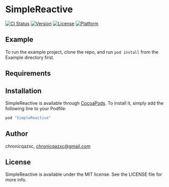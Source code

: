 # SimpleReactive

[![CI Status](http://img.shields.io/travis/chronicqazxc/SimpleReactive.svg?style=flat)](https://travis-ci.org/chronicqazxc/SimpleReactive)
[![Version](https://img.shields.io/cocoapods/v/SimpleReactive.svg?style=flat)](http://cocoapods.org/pods/SimpleReactive)
[![License](https://img.shields.io/cocoapods/l/SimpleReactive.svg?style=flat)](http://cocoapods.org/pods/SimpleReactive)
[![Platform](https://img.shields.io/cocoapods/p/SimpleReactive.svg?style=flat)](http://cocoapods.org/pods/SimpleReactive)

## Example

To run the example project, clone the repo, and run `pod install` from the Example directory first.

## Requirements

## Installation

SimpleReactive is available through [CocoaPods](http://cocoapods.org). To install
it, simply add the following line to your Podfile:

```ruby
pod "SimpleReactive"
```

## Author

chronicqazxc, chronicqazxc@gmail.com

## License

SimpleReactive is available under the MIT license. See the LICENSE file for more info.
